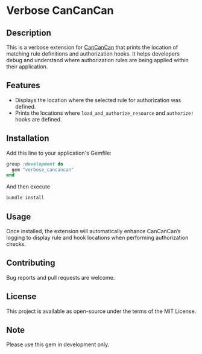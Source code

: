 # Verbose CanCanCan 

## Description
This is a verbose extension for [CanCanCan](https://github.com/CanCanCommunity/cancancan) that prints the location of matching rule definitions and authorization hooks. It helps developers debug and understand where authorization rules are being applied within their application.

## Features
- Displays the location where the selected rule for authorization was defined.
- Prints the locations where `load_and_authorize_resource` and `authorize!` hooks are defined.

## Installation
Add this line to your application's Gemfile:

```ruby
group :development do
  gem "verbose_cancancan"
end
```

And then execute
```bash
bundle install
```

## Usage

Once installed, the extension will automatically enhance CanCanCan’s logging to display rule and hook locations when performing authorization checks.

## Contributing

Bug reports and pull requests are welcome.

## License

This project is available as open-source under the terms of the MIT License.

## Note
Please use this gem in development only.
